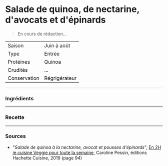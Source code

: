 # Salade de quinoa, de nectarine, d'avocats et d'épinards

> En cours de rédaction...

| | |
|:---|:---|
| Saison | Juin à août |
| Type | Entrée |
| Protéines | Quinoa |
| Crudités | ... |
| Conservation | Régrigérateur |

---

### Ingrédients


---

### Recette


---

### Sources

* "*Salade de quinoa à la nectarine, avocat et pousses d'épinards*", [En 2H je cuisine Veggie pour toute la semaine](https://www.hachette-pratique.com/en-2h-je-cuisine-veggie-pour-toute-la-semaine-9782017059745), Caroline Pessin, éditions Hachette Cuisine, 2019 (page 94)